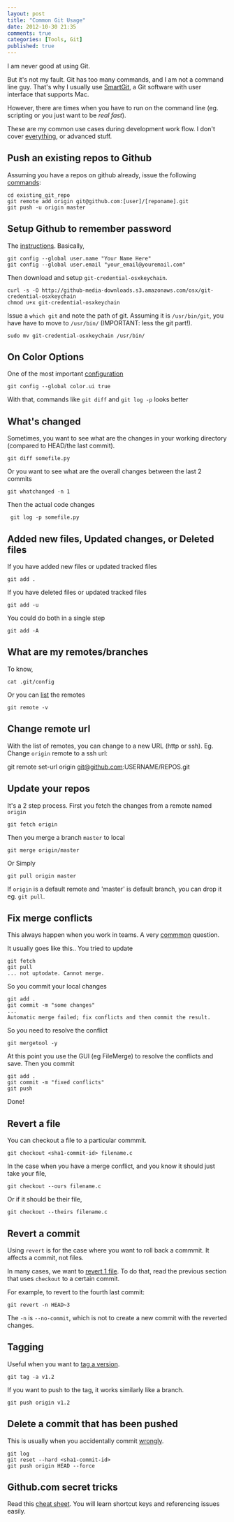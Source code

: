 ```yaml
---
layout: post
title: "Common Git Usage"
date: 2012-10-30 21:35
comments: true
categories: [Tools, Git]
published: true
---
```


I am never good at using Git.

But it's not my fault. Git has too many commands, and I am not a command line guy. That's why I usually use [SmartGit](http://www.syntevo.com/smartgit/index.html), a Git software with user interface that supports Mac.

However, there are times when you have to run on the command line (eg. scripting or you just want to be *real fast*).

These are my common use cases during development work flow. I don't cover [everything](http://ndpsoftware.com/git-cheatsheet.html), or advanced stuff.

<!-- more -->

## Push an existing repos to Github ##

Assuming you have a repos on github already, issue the following [commands](https://gist.github.com/868939):

	cd existing_git_repo
	git remote add origin git@github.com:[user]/[reponame].git
	git push -u origin master



## Setup Github to remember password ##

The [instructions](https://help.github.com/articles/set-up-git). Basically,

	git config --global user.name "Your Name Here"
	git config --global user.email "your_email@youremail.com"

Then download and setup `git-credential-osxkeychain`.

	curl -s -O http://github-media-downloads.s3.amazonaws.com/osx/git-credential-osxkeychain
	chmod u+x git-credential-osxkeychain

Issue a `which git` and note the path of git. Assuming it is `/usr/bin/git`, you have have to move to `/usr/bin/` (IMPORTANT: less the git part!).

	sudo mv git-credential-osxkeychain /usr/bin/




## On Color Options ##

One of the most important [configuration](http://git-scm.com/book/en/Customizing-Git-Git-Configuration)

	git config --global color.ui true

With that, commands like `git diff` and `git log -p` looks better




## What's changed ##

Sometimes, you want to see what are the changes in your working directory (compared to HEAD/the last commit).

	git diff somefile.py

Or you want to see what are the overall changes between the last 2 commits

	git whatchanged -n 1

Then the actual code changes

	 git log -p somefile.py




## Added new files, Updated changes, or Deleted files ##

If you have added new files or updated tracked files

	git add .

If you have deleted files or updated tracked files

	git add -u

You could do both in a single step

	git add -A



## What are my remotes/branches ##

To know,

	cat .git/config

Or you can [list](http://gitref.org/remotes/) the remotes

	git remote -v



## Change remote url

With the list of remotes, you can change to a new URL (http or ssh). Eg. Change `origin` remote to a ssh url:

  git remote set-url origin git@github.com:USERNAME/REPOS.git



## Update your repos ##

It's a 2 step process. First you fetch the changes from a remote named `origin`

	git fetch origin

Then you merge a branch `master` to local

	git merge origin/master

Or Simply

	git pull origin master

If `origin` is a default remote and 'master' is default branch, you can drop it eg. `git pull`.





## Fix merge conflicts ##

This always happen when you work in teams. A very [commmon](http://stackoverflow.com/questions/161813/how-do-i-fix-merge-conflicts-in-git) question.

It usually goes like this.. You tried to update

	git fetch
	git pull
	... not uptodate. Cannot merge.

So you commit your local changes

	git add .
	git commit -m "some changes"
	...
	Automatic merge failed; fix conflicts and then commit the result.

So you need to resolve the conflict

	git mergetool -y

At this point you use the GUI (eg FileMerge) to resolve the conflicts and save. Then you commit

	git add .
	git commit -m "fixed conflicts"
	git push

Done!



## Revert a file

You can checkout a file to a particular commmit.

	git checkout <sha1-commit-id> filename.c

In the case when you have a merge conflict, and you know it should just take your file,

	git checkout --ours filename.c

Or if it should be their file,

	git checkout --theirs filename.c


## Revert a commit

Using `revert` is for the case where you want to roll back a commmit. It affects a commit, not files.

In many cases, we want to [revert 1 file](http://stackoverflow.com/q/215718/242682). To do that, read the previous section that uses `checkout` to a certain commit. 

For example, to revert to the fourth last commit:
	
	git revert -n HEAD~3

The `-n` is `--no-commit`, which is not to create a new commit with the reverted changes.


## Tagging ##

Useful when you want to [tag a version](http://git-scm.com/book/en/Git-Basics-Tagging).

	git tag -a v1.2

If you want to push to the tag, it works similarly like a branch.

	git push origin v1.2



## Delete a commit that has been pushed ##

This is usually when you accidentally commit [wrongly](http://stackoverflow.com/questions/1338728/how-to-delete-a-git-commit).

	git log
	git reset --hard <sha1-commit-id>
	git push origin HEAD --force



## Github.com secret tricks

Read this [cheat sheet](https://github.com/tiimgreen/github-cheat-sheet). You will learn shortcut keys and referencing issues easily.

